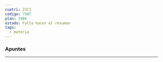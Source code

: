 ```yaml
---
cuatri: 21C1
codigo: 7507
plan: 1986
estado: Falta hacer el resumen
tags:
  - materia
---
```

### Apuntes 
---
